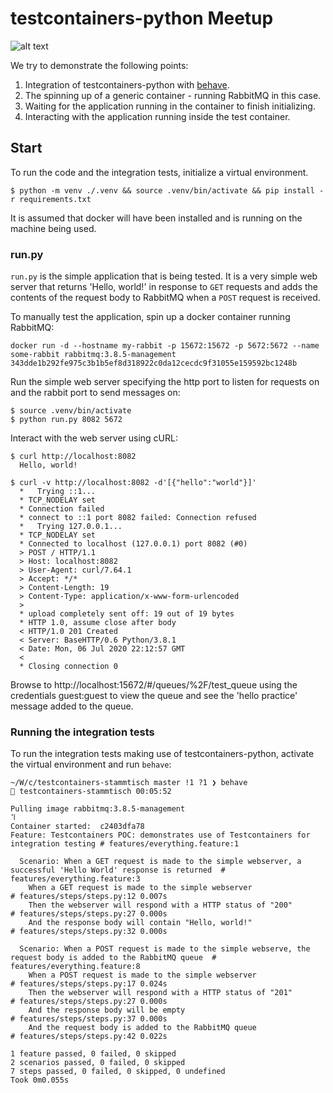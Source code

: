 # testcontainers-python Meetup

![alt text](https://d33wubrfki0l68.cloudfront.net/a661dbbe55be3e9cb77889f24835a44c6daf53c2/ce0aa/logo.png "Testcontainer")



We try to demonstrate the following points:

1. Integration of testcontainers-python with [behave](https://behave.readthedocs.io/en/latest/).
2. The spinning up of a generic container - running RabbitMQ in this case.
3. Waiting for the application running in the container to finish initializing.
4. Interacting with the application running inside the test container.

## Start

To run the code and the integration tests, initialize a virtual environment.

    $ python -m venv ./.venv && source .venv/bin/activate && pip install -r requirements.txt
    
It is assumed that docker will have been installed and is running on the machine being used.
    
### run.py

`run.py` is the simple application that is being tested. It is a very simple web server that returns
'Hello, world!' in response to `GET` requests and adds the contents of the request body to RabbitMQ when a `POST` request
is received. 

To manually test the application, spin up a docker container running RabbitMQ:

    docker run -d --hostname my-rabbit -p 15672:15672 -p 5672:5672 --name some-rabbit rabbitmq:3.8.5-management
    343dde1b292fe975c3b1b5ef8d318922c0da12cecdc9f31055e159592bc1248b
    
Run the simple web server specifying the http port to listen for requests on and the rabbit port to send messages on:

    $ source .venv/bin/activate
    $ python run.py 8082 5672
    
Interact with the web server using cURL:

    $ curl http://localhost:8082
      Hello, world!
    
    $ curl -v http://localhost:8082 -d'[{"hello":"world"}]'
      *   Trying ::1...
      * TCP_NODELAY set
      * Connection failed
      * connect to ::1 port 8082 failed: Connection refused
      *   Trying 127.0.0.1...
      * TCP_NODELAY set
      * Connected to localhost (127.0.0.1) port 8082 (#0)
      > POST / HTTP/1.1
      > Host: localhost:8082
      > User-Agent: curl/7.64.1
      > Accept: */*
      > Content-Length: 19
      > Content-Type: application/x-www-form-urlencoded
      >
      * upload completely sent off: 19 out of 19 bytes
      * HTTP 1.0, assume close after body
      < HTTP/1.0 201 Created
      < Server: BaseHTTP/0.6 Python/3.8.1
      < Date: Mon, 06 Jul 2020 22:12:57 GMT
      <
      * Closing connection 0
    
Browse to http://localhost:15672/#/queues/%2F/test_queue using the credentials guest:guest to view the queue and see 
the 'hello practice' message added to the queue.

### Running the integration tests

To run the integration tests making use of testcontainers-python, activate the virtual environment and run `behave`:

    ~/W/c/testcontainers-stammtisch master !1 ?1 ❯ behave                                       testcontainers-stammtisch 00:05:52

    Pulling image rabbitmq:3.8.5-management
    ⠹
    Container started:  c2403dfa78
    Feature: Testcontainers POC: demonstrates use of Testcontainers for integration testing # features/everything.feature:1

      Scenario: When a GET request is made to the simple webserver, a successful 'Hello World' response is returned  # features/everything.feature:3
        When a GET request is made to the simple webserver                                                           # features/steps/steps.py:12 0.007s
        Then the webserver will respond with a HTTP status of "200"                                                  # features/steps/steps.py:27 0.000s
        And the response body will contain "Hello, world!"                                                           # features/steps/steps.py:32 0.000s

      Scenario: When a POST request is made to the simple webserve, the request body is added to the RabbitMQ queue  # features/everything.feature:8
        When a POST request is made to the simple webserver                                                          # features/steps/steps.py:17 0.024s
        Then the webserver will respond with a HTTP status of "201"                                                  # features/steps/steps.py:27 0.000s
        And the response body will be empty                                                                          # features/steps/steps.py:37 0.000s
        And the request body is added to the RabbitMQ queue                                                          # features/steps/steps.py:42 0.022s

    1 feature passed, 0 failed, 0 skipped
    2 scenarios passed, 0 failed, 0 skipped
    7 steps passed, 0 failed, 0 skipped, 0 undefined
    Took 0m0.055s


